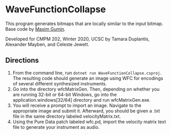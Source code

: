# WaveFunctionCollapse
This program generates bitmaps that are locally similar to the input bitmap.  Base code by [Maxim Gumin](https://github.com/mxgmn).

Developed for CMPM 202, Winter 2020, UCSC by Tamara Duplantis, Alexander Mayben, and Celeste Jewett.

## Directions
1. From the command line, run ```dotnet run WaveFunctionCollapse.csproj```.  The resulting code should generate an image using WFC for encodings of several different synthesized instruments.
2. Go into the directory wfcMatrixGen.  Then, depending on whether you are running 32-bit or 64-bit Windows, go into the application.windows[32/64] directory and run wfcMatrixGen.exe.
3. You will receive a prompt to import an image.  Navigate to the appropriate image and submit it.  Afterward, you should be given a .txt file in the same directory labeled velocityMatrix.txt.
4. Using the Pure Data patch labeled wfc.pd, import the velocity matrix text file to generate your instrument as audio.
